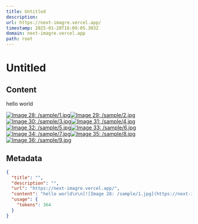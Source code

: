 ```yaml
---
title: Untitled
description: 
url: https://next-imagre.vercel.app/
timestamp: 2025-01-20T16:09:05.303Z
domain: next-imagre.vercel.app
path: root
---
```


# Untitled



## Content

hello world

[![Image 28: /sample/1.jpg](https://next-imagre.vercel.app/sample/1.jpg)](https://next-imagre.vercel.app/sample/1.jpg)[![Image 29: /sample/2.jpg](https://next-imagre.vercel.app/sample/2.jpg)](https://next-imagre.vercel.app/sample/2.jpg)[![Image 30: /sample/3.jpg](https://next-imagre.vercel.app/sample/3.jpg)](https://next-imagre.vercel.app/sample/3.jpg)[![Image 31: /sample/4.jpg](https://next-imagre.vercel.app/sample/4.jpg)](https://next-imagre.vercel.app/sample/4.jpg)[![Image 32: /sample/5.jpg](https://next-imagre.vercel.app/sample/5.jpg)](https://next-imagre.vercel.app/sample/5.jpg)[![Image 33: /sample/6.jpg](https://next-imagre.vercel.app/sample/6.jpg)](https://next-imagre.vercel.app/sample/6.jpg)[![Image 34: /sample/7.jpg](https://next-imagre.vercel.app/sample/7.jpg)](https://next-imagre.vercel.app/sample/7.jpg)[![Image 35: /sample/8.jpg](https://next-imagre.vercel.app/sample/8.jpg)](https://next-imagre.vercel.app/sample/8.jpg)[![Image 36: /sample/9.jpg](https://next-imagre.vercel.app/sample/9.jpg)](https://next-imagre.vercel.app/sample/9.jpg)

## Metadata

```json
{
  "title": "",
  "description": "",
  "url": "https://next-imagre.vercel.app/",
  "content": "hello world\n\n[![Image 28: /sample/1.jpg](https://next-imagre.vercel.app/sample/1.jpg)](https://next-imagre.vercel.app/sample/1.jpg)[![Image 29: /sample/2.jpg](https://next-imagre.vercel.app/sample/2.jpg)](https://next-imagre.vercel.app/sample/2.jpg)[![Image 30: /sample/3.jpg](https://next-imagre.vercel.app/sample/3.jpg)](https://next-imagre.vercel.app/sample/3.jpg)[![Image 31: /sample/4.jpg](https://next-imagre.vercel.app/sample/4.jpg)](https://next-imagre.vercel.app/sample/4.jpg)[![Image 32: /sample/5.jpg](https://next-imagre.vercel.app/sample/5.jpg)](https://next-imagre.vercel.app/sample/5.jpg)[![Image 33: /sample/6.jpg](https://next-imagre.vercel.app/sample/6.jpg)](https://next-imagre.vercel.app/sample/6.jpg)[![Image 34: /sample/7.jpg](https://next-imagre.vercel.app/sample/7.jpg)](https://next-imagre.vercel.app/sample/7.jpg)[![Image 35: /sample/8.jpg](https://next-imagre.vercel.app/sample/8.jpg)](https://next-imagre.vercel.app/sample/8.jpg)[![Image 36: /sample/9.jpg](https://next-imagre.vercel.app/sample/9.jpg)](https://next-imagre.vercel.app/sample/9.jpg)",
  "usage": {
    "tokens": 364
  }
}
```
